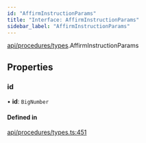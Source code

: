 ```yaml
---
id: "AffirmInstructionParams"
title: "Interface: AffirmInstructionParams"
sidebar_label: "AffirmInstructionParams"
---
```


[api/procedures/types](../../../../../modules/API/Procedures/Types/Types.md).AffirmInstructionParams

## Properties

### id

• **id**: `BigNumber`

#### Defined in

[api/procedures/types.ts:451](https://github.com/PolymeshAssociation/polymesh-sdk/blob/91c2d2d8/src/api/procedures/types.ts#L451)
